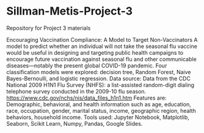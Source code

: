 # Sillman-Metis-Project-3
Repository for Project 3 materials


Encouraging Vaccination Compliance: A Model to Target Non-Vaccinators
A model to predict whether an individual will not take the seasonal flu vaccine would be useful in designing and targeting public health campaigns to encourage future vaccination against seasonal flu and other communicable diseases—notably the present global COVID-19 pandemic. Four classification models were explored: decision tree, Random Forest, Naive Bayes-Bernoulli, and logistic regression. 
Data source: Data from the CDC National 2009 H1N1 Flu Survey (NHFS): a list-assisted random-digit dialing telephone survey conducted in the 2009-10 flu season.
https://www.cdc.gov/nchs/nis/data_files_h1n1.htm
Features are: Demographic, behavioral, and health information such as age, education, race, occupation, gender, marital status, income, geographic region, health behaviors, household income.
Tools used: Jupyter Notebook, Matplotlib, Seaborn, Scikit Learn, Numpy, Pandas, Google Slides.
